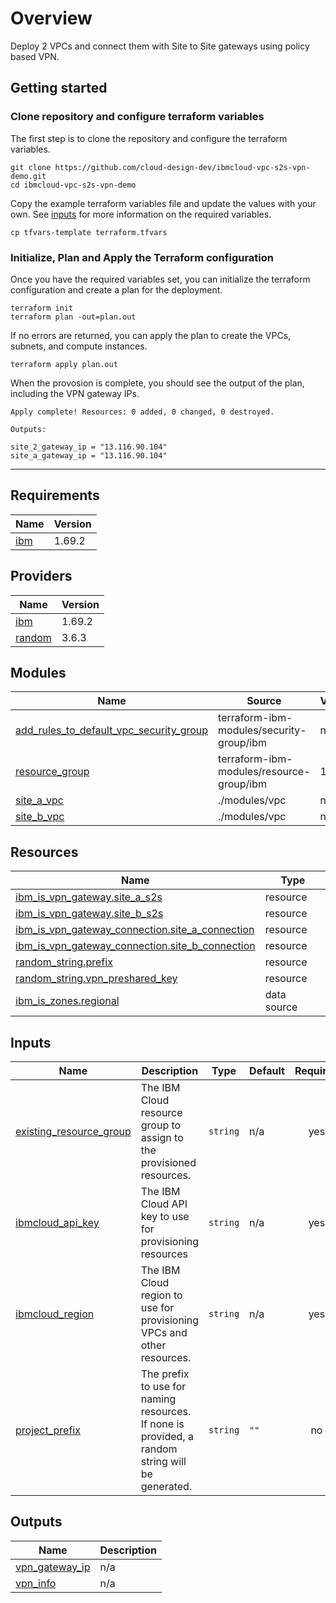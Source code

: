# Overview

Deploy 2 VPCs and connect them with Site to Site gateways using policy based VPN.

## Getting started

### Clone repository and configure terraform variables

The first step is to clone the repository and configure the terraform variables.

```shell
git clone https://github.com/cloud-design-dev/ibmcloud-vpc-s2s-vpn-demo.git
cd ibmcloud-vpc-s2s-vpn-demo
```

Copy the example terraform variables file and update the values with your own. See [inputs](#inputs) for more information on the required variables.

```shell
cp tfvars-template terraform.tfvars
```

### Initialize, Plan and Apply the Terraform configuration

Once you have the required variables set, you can initialize the terraform configuration and create a plan for the deployment.

```shell
terraform init
terraform plan -out=plan.out
```

If no errors are returned, you can apply the plan to create the VPCs, subnets, and compute instances.

```shell
terraform apply plan.out
```

When the provosion is complete, you should see the output of the plan, including the VPN gateway IPs.

```shell
Apply complete! Resources: 0 added, 0 changed, 0 destroyed.

Outputs:

site_2_gateway_ip = "13.116.90.104"
site_a_gateway_ip = "13.116.90.104"
```

---

<!-- BEGIN_TF_DOCS -->
## Requirements

| Name | Version |
|------|---------|
| <a name="requirement_ibm"></a> [ibm](#requirement\_ibm) | 1.69.2 |

## Providers

| Name | Version |
|------|---------|
| <a name="provider_ibm"></a> [ibm](#provider\_ibm) | 1.69.2 |
| <a name="provider_random"></a> [random](#provider\_random) | 3.6.3 |

## Modules

| Name | Source | Version |
|------|--------|---------|
| <a name="module_add_rules_to_default_vpc_security_group"></a> [add\_rules\_to\_default\_vpc\_security\_group](#module\_add\_rules\_to\_default\_vpc\_security\_group) | terraform-ibm-modules/security-group/ibm | n/a |
| <a name="module_resource_group"></a> [resource\_group](#module\_resource\_group) | terraform-ibm-modules/resource-group/ibm | 1.1.5 |
| <a name="module_site_a_vpc"></a> [site\_a\_vpc](#module\_site\_a\_vpc) | ./modules/vpc | n/a |
| <a name="module_site_b_vpc"></a> [site\_b\_vpc](#module\_site\_b\_vpc) | ./modules/vpc | n/a |

## Resources

| Name | Type |
|------|------|
| [ibm_is_vpn_gateway.site_a_s2s](https://registry.terraform.io/providers/IBM-Cloud/ibm/1.69.2/docs/resources/is_vpn_gateway) | resource |
| [ibm_is_vpn_gateway.site_b_s2s](https://registry.terraform.io/providers/IBM-Cloud/ibm/1.69.2/docs/resources/is_vpn_gateway) | resource |
| [ibm_is_vpn_gateway_connection.site_a_connection](https://registry.terraform.io/providers/IBM-Cloud/ibm/1.69.2/docs/resources/is_vpn_gateway_connection) | resource |
| [ibm_is_vpn_gateway_connection.site_b_connection](https://registry.terraform.io/providers/IBM-Cloud/ibm/1.69.2/docs/resources/is_vpn_gateway_connection) | resource |
| [random_string.prefix](https://registry.terraform.io/providers/hashicorp/random/latest/docs/resources/string) | resource |
| [random_string.vpn_preshared_key](https://registry.terraform.io/providers/hashicorp/random/latest/docs/resources/string) | resource |
| [ibm_is_zones.regional](https://registry.terraform.io/providers/IBM-Cloud/ibm/1.69.2/docs/data-sources/is_zones) | data source |

## Inputs

| Name | Description | Type | Default | Required |
|------|-------------|------|---------|:--------:|
| <a name="input_existing_resource_group"></a> [existing\_resource\_group](#input\_existing\_resource\_group) | The IBM Cloud resource group to assign to the provisioned resources. | `string` | n/a | yes |
| <a name="input_ibmcloud_api_key"></a> [ibmcloud\_api\_key](#input\_ibmcloud\_api\_key) | The IBM Cloud API key to use for provisioning resources | `string` | n/a | yes |
| <a name="input_ibmcloud_region"></a> [ibmcloud\_region](#input\_ibmcloud\_region) | The IBM Cloud region to use for provisioning VPCs and other resources. | `string` | n/a | yes |
| <a name="input_project_prefix"></a> [project\_prefix](#input\_project\_prefix) | The prefix to use for naming resources. If none is provided, a random string will be generated. | `string` | `""` | no |

## Outputs

| Name | Description |
|------|-------------|
| <a name="output_vpn_gateway_ip"></a> [vpn\_gateway\_ip](#output\_vpn\_gateway\_ip) | n/a |
| <a name="output_vpn_info"></a> [vpn\_info](#output\_vpn\_info) | n/a |
<!-- END_TF_DOCS -->